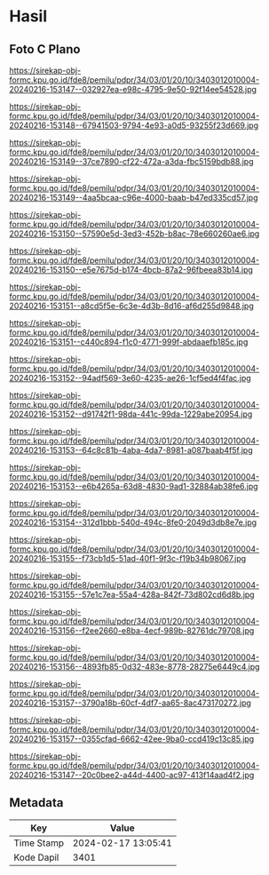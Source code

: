 # Hasil

## Foto C Plano

https://sirekap-obj-formc.kpu.go.id/fde8/pemilu/pdpr/34/03/01/20/10/3403012010004-20240216-153147--032927ea-e98c-4795-9e50-92f14ee54528.jpg

https://sirekap-obj-formc.kpu.go.id/fde8/pemilu/pdpr/34/03/01/20/10/3403012010004-20240216-153148--67941503-9794-4e93-a0d5-93255f23d669.jpg

https://sirekap-obj-formc.kpu.go.id/fde8/pemilu/pdpr/34/03/01/20/10/3403012010004-20240216-153149--37ce7890-cf22-472a-a3da-fbc5159bdb88.jpg

https://sirekap-obj-formc.kpu.go.id/fde8/pemilu/pdpr/34/03/01/20/10/3403012010004-20240216-153149--4aa5bcaa-c96e-4000-baab-b47ed335cd57.jpg

https://sirekap-obj-formc.kpu.go.id/fde8/pemilu/pdpr/34/03/01/20/10/3403012010004-20240216-153150--57590e5d-3ed3-452b-b8ac-78e660260ae6.jpg

https://sirekap-obj-formc.kpu.go.id/fde8/pemilu/pdpr/34/03/01/20/10/3403012010004-20240216-153150--e5e7675d-b174-4bcb-87a2-96fbeea83b14.jpg

https://sirekap-obj-formc.kpu.go.id/fde8/pemilu/pdpr/34/03/01/20/10/3403012010004-20240216-153151--a8cd5f5e-6c3e-4d3b-8d16-af6d255d9848.jpg

https://sirekap-obj-formc.kpu.go.id/fde8/pemilu/pdpr/34/03/01/20/10/3403012010004-20240216-153151--c440c894-f1c0-4771-999f-abdaaefb185c.jpg

https://sirekap-obj-formc.kpu.go.id/fde8/pemilu/pdpr/34/03/01/20/10/3403012010004-20240216-153152--94adf569-3e60-4235-ae26-1cf5ed4f4fac.jpg

https://sirekap-obj-formc.kpu.go.id/fde8/pemilu/pdpr/34/03/01/20/10/3403012010004-20240216-153152--d91742f1-98da-441c-99da-1229abe20954.jpg

https://sirekap-obj-formc.kpu.go.id/fde8/pemilu/pdpr/34/03/01/20/10/3403012010004-20240216-153153--64c8c81b-4aba-4da7-8981-a087baab4f5f.jpg

https://sirekap-obj-formc.kpu.go.id/fde8/pemilu/pdpr/34/03/01/20/10/3403012010004-20240216-153153--e6b4265a-63d8-4830-9ad1-32884ab38fe6.jpg

https://sirekap-obj-formc.kpu.go.id/fde8/pemilu/pdpr/34/03/01/20/10/3403012010004-20240216-153154--312d1bbb-540d-494c-8fe0-2049d3db8e7e.jpg

https://sirekap-obj-formc.kpu.go.id/fde8/pemilu/pdpr/34/03/01/20/10/3403012010004-20240216-153155--f73cb1d5-51ad-40f1-9f3c-f19b34b98067.jpg

https://sirekap-obj-formc.kpu.go.id/fde8/pemilu/pdpr/34/03/01/20/10/3403012010004-20240216-153155--57e1c7ea-55a4-428a-842f-73d802cd6d8b.jpg

https://sirekap-obj-formc.kpu.go.id/fde8/pemilu/pdpr/34/03/01/20/10/3403012010004-20240216-153156--f2ee2660-e8ba-4ecf-989b-82761dc79708.jpg

https://sirekap-obj-formc.kpu.go.id/fde8/pemilu/pdpr/34/03/01/20/10/3403012010004-20240216-153156--4893fb85-0d32-483e-8778-28275e6449c4.jpg

https://sirekap-obj-formc.kpu.go.id/fde8/pemilu/pdpr/34/03/01/20/10/3403012010004-20240216-153157--3790a18b-60cf-4df7-aa65-8ac473170272.jpg

https://sirekap-obj-formc.kpu.go.id/fde8/pemilu/pdpr/34/03/01/20/10/3403012010004-20240216-153157--0355cfad-6662-42ee-9ba0-ccd419c13c85.jpg

https://sirekap-obj-formc.kpu.go.id/fde8/pemilu/pdpr/34/03/01/20/10/3403012010004-20240216-153147--20c0bee2-a44d-4400-ac97-413f14aad4f2.jpg


## Metadata

| Key        | Value               |
| ---------- | ------------------- |
| Time Stamp | 2024-02-17 13:05:41 |
| Kode Dapil | 3401                |



